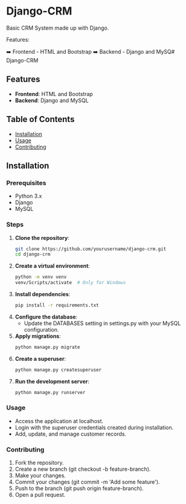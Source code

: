 # Django-CRM

Basic CRM System made up with Django. 

Features:

➡️ Frontend - HTML and Bootstrap
➡️ Backend - Django and MySQ# Django-CRM

## Features

- **Frontend**: HTML and Bootstrap
- **Backend**: Django and MySQL

## Table of Contents

- [Installation](#installation)
- [Usage](#usage)
- [Contributing](#contributing)

## Installation

### Prerequisites

- Python 3.x
- Django
- MySQL

### Steps

1. **Clone the repository**:
   ```bash
   git clone https://github.com/yourusername/django-crm.git
   cd django-crm
   ```
2. **Create a virtual environment**:
    ```bash
    python -m venv venv
    venv/Scripts/activate  # Only for Windows
    ```
3. **Install dependencies**:
    ```bash
    pip install -r requirements.txt
    ```
4. **Configure the database**:
    - Update the DATABASES setting in settings.py with your MySQL configuration.
5. **Apply migrations**:
    ```bash
    python manage.py migrate
    ```
6. **Create a superuser**:
    ```bash
    python manage.py createsuperuser
    ```
7. **Run the development server**:
    ```bash
    python manage.py runserver
    ```

### Usage

- Access the application at localhost.
- Login with the superuser credentials created during installation.
- Add, update, and manage customer records.

### Contributing

1. Fork the repository.
2. Create a new branch (git checkout -b feature-branch).
3. Make your changes.
4. Commit your changes (git commit -m 'Add some feature').
5. Push to the branch (git push origin feature-branch).
6. Open a pull request.